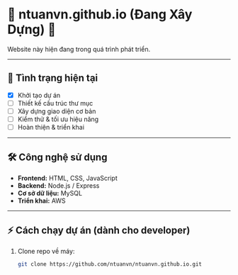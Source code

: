 # 🚧 ntuanvn.github.io (Đang Xây Dựng) 🚧

Website này hiện đang trong quá trình phát triển.

---

## 📌 Tình trạng hiện tại
- [x] Khởi tạo dự án
- [ ] Thiết kế cấu trúc thư mục
- [ ] Xây dựng giao diện cơ bản
- [ ] Kiểm thử & tối ưu hiệu năng
- [ ] Hoàn thiện & triển khai

---

## 🛠 Công nghệ sử dụng
- **Frontend:** HTML, CSS, JavaScript
- **Backend:** Node.js / Express
- **Cơ sở dữ liệu:** MySQL
- **Triển khai:** AWS

---

## ⚡ Cách chạy dự án (dành cho developer)
1. Clone repo về máy:
   ```bash
   git clone https://github.com/ntuanvn/ntuanvn.github.io.git
